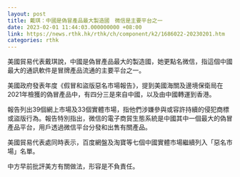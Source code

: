 ```yaml
---
layout: post
title: 戴琪：中國是偽冒產品最大製造國　微信是主要平台之一
date: 2023-02-01 11:44:03.000000000 +08:00
link: https://news.rthk.hk/rthk/ch/component/k2/1686022-20230201.htm
categories: rthk
---
```


美國貿易代表戴琪說，中國是偽冒產品最大的製造國，她更點名微信，指這個中國最大的通訊軟件是冒牌產品流通的主要平台之一。

美國政府發表年度《假冒和盜版惡名市場報告》，提到美國海關及邊境保衛局在2021年檢獲的偽冒產品中，有四分三是來自中國，以及由中國轉運到香港。

報告列出39個網上市場及33個實體市場，指他們涉嫌參與或容許持續的侵犯商標或盜版行為。報告特別指出，微信的電子商貿生態系統是中國其中一個最大的偽冒產品平台，用戶透過微信平台分發和出售有關產品。

美國貿易代表處同時表示，百度網盤及淘寶等七個中國實體市場繼續列入「惡名市場」名單。

中方早前批評美方有關做法，形容是不負責任。

